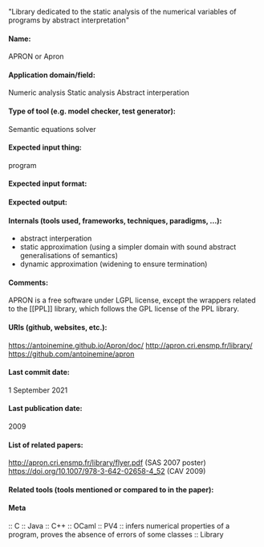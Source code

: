 "Library dedicated to the static analysis of the numerical variables of programs by abstract interpretation"

#### Name:
APRON or Apron

#### Application domain/field:
Numeric analysis
Static analysis
Abstract interperation

#### Type of tool (e.g. model checker, test generator):
Semantic equations solver

#### Expected input thing:
program

#### Expected input format:

#### Expected output:

#### Internals (tools used, frameworks, techniques, paradigms, ...):
- abstract interperation
- static approximation (using a simpler domain with sound abstract generalisations of semantics)
- dynamic approximation (widening to ensure termination)

#### Comments:
APRON is a free software under LGPL license, except the wrappers related to the [[PPL]] library, which follows the GPL license of the PPL library.

#### URIs (github, websites, etc.):
https://antoinemine.github.io/Apron/doc/
http://apron.cri.ensmp.fr/library/
https://github.com/antoinemine/apron

#### Last commit date:
1 September 2021

#### Last publication date:
2009

#### List of related papers:
http://apron.cri.ensmp.fr/library/flyer.pdf (SAS 2007 poster)
https://doi.org/10.1007/978-3-642-02658-4_52 (CAV 2009)

#### Related tools (tools mentioned or compared to in the paper):

#### Meta
:: C
:: Java
:: C++
:: OCaml
:: PV4 :: infers numerical properties of a program, proves the absence of errors of some classes
:: Library